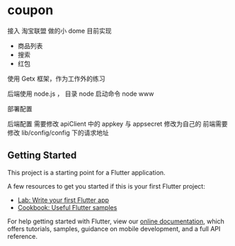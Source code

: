 # coupon

接入 淘宝联盟 做的小 dome
目前实现

- 商品列表
- 搜索
- 红包

使用 Getx 框架，作为工作外的练习

后端使用 node.js ， 目录 node   启动命令 node www

部署配置

后端配置 需要修改 apiClient 中的 appkey 与 appsecret 修改为自己的
前端需要修改 lib/config/config 下的请求地址

## Getting Started

This project is a starting point for a Flutter application.

A few resources to get you started if this is your first Flutter project:

- [Lab: Write your first Flutter app](https://flutter.dev/docs/get-started/codelab)
- [Cookbook: Useful Flutter samples](https://flutter.dev/docs/cookbook)

For help getting started with Flutter, view our
[online documentation](https://flutter.dev/docs), which offers tutorials,
samples, guidance on mobile development, and a full API reference.
